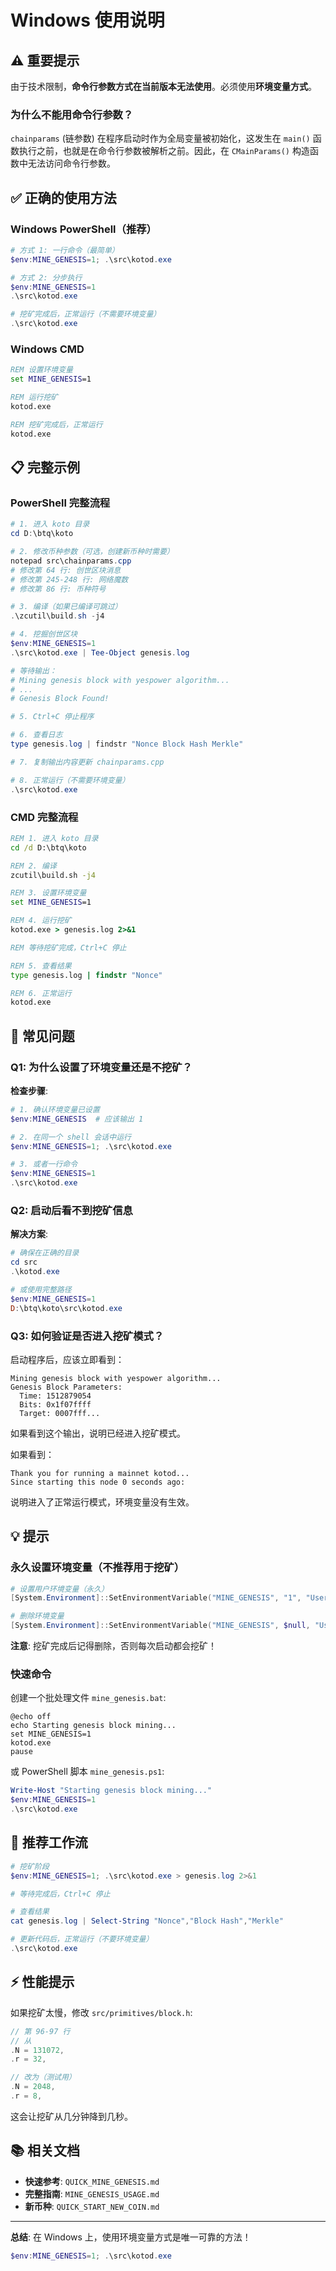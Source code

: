 # Windows 使用说明

## ⚠️ 重要提示

由于技术限制，**命令行参数方式在当前版本无法使用**。必须使用**环境变量方式**。

### 为什么不能用命令行参数？

`chainparams` (链参数) 在程序启动时作为全局变量被初始化，这发生在 `main()` 函数执行之前，也就是在命令行参数被解析之前。因此，在 `CMainParams()` 构造函数中无法访问命令行参数。

## ✅ 正确的使用方法

### Windows PowerShell（推荐）

```powershell
# 方式 1: 一行命令（最简单）
$env:MINE_GENESIS=1; .\src\kotod.exe

# 方式 2: 分步执行
$env:MINE_GENESIS=1
.\src\kotod.exe

# 挖矿完成后，正常运行（不需要环境变量）
.\src\kotod.exe
```

### Windows CMD

```cmd
REM 设置环境变量
set MINE_GENESIS=1

REM 运行挖矿
kotod.exe

REM 挖矿完成后，正常运行
kotod.exe
```

## 📋 完整示例

### PowerShell 完整流程

```powershell
# 1. 进入 koto 目录
cd D:\btq\koto

# 2. 修改币种参数（可选，创建新币种时需要）
notepad src\chainparams.cpp
# 修改第 64 行: 创世区块消息
# 修改第 245-248 行: 网络魔数
# 修改第 86 行: 币种符号

# 3. 编译（如果已编译可跳过）
.\zcutil\build.sh -j4

# 4. 挖掘创世区块
$env:MINE_GENESIS=1
.\src\kotod.exe | Tee-Object genesis.log

# 等待输出：
# Mining genesis block with yespower algorithm...
# ...
# Genesis Block Found!

# 5. Ctrl+C 停止程序

# 6. 查看日志
type genesis.log | findstr "Nonce Block Hash Merkle"

# 7. 复制输出内容更新 chainparams.cpp

# 8. 正常运行（不需要环境变量）
.\src\kotod.exe
```

### CMD 完整流程

```cmd
REM 1. 进入 koto 目录
cd /d D:\btq\koto

REM 2. 编译
zcutil\build.sh -j4

REM 3. 设置环境变量
set MINE_GENESIS=1

REM 4. 运行挖矿
kotod.exe > genesis.log 2>&1

REM 等待挖矿完成，Ctrl+C 停止

REM 5. 查看结果
type genesis.log | findstr "Nonce"

REM 6. 正常运行
kotod.exe
```

## 🐛 常见问题

### Q1: 为什么设置了环境变量还是不挖矿？

**检查步骤**:

```powershell
# 1. 确认环境变量已设置
$env:MINE_GENESIS  # 应该输出 1

# 2. 在同一个 shell 会话中运行
$env:MINE_GENESIS=1; .\src\kotod.exe

# 3. 或者一行命令
$env:MINE_GENESIS=1
.\src\kotod.exe
```

### Q2: 启动后看不到挖矿信息

**解决方案**:

```powershell
# 确保在正确的目录
cd src
.\kotod.exe

# 或使用完整路径
$env:MINE_GENESIS=1
D:\btq\koto\src\kotod.exe
```

### Q3: 如何验证是否进入挖矿模式？

启动程序后，应该立即看到：

```
Mining genesis block with yespower algorithm...
Genesis Block Parameters:
  Time: 1512879054
  Bits: 0x1f07ffff
  Target: 0007fff...
```

如果看到这个输出，说明已经进入挖矿模式。

如果看到：

```
Thank you for running a mainnet kotod...
Since starting this node 0 seconds ago:
```

说明进入了正常运行模式，环境变量没有生效。

## 💡 提示

### 永久设置环境变量（不推荐用于挖矿）

```powershell
# 设置用户环境变量（永久）
[System.Environment]::SetEnvironmentVariable("MINE_GENESIS", "1", "User")

# 删除环境变量
[System.Environment]::SetEnvironmentVariable("MINE_GENESIS", $null, "User")
```

**注意**: 挖矿完成后记得删除，否则每次启动都会挖矿！

### 快速命令

创建一个批处理文件 `mine_genesis.bat`:

```batch
@echo off
echo Starting genesis block mining...
set MINE_GENESIS=1
kotod.exe
pause
```

或 PowerShell 脚本 `mine_genesis.ps1`:

```powershell
Write-Host "Starting genesis block mining..."
$env:MINE_GENESIS=1
.\src\kotod.exe
```

## 🎯 推荐工作流

```powershell
# 挖矿阶段
$env:MINE_GENESIS=1; .\src\kotod.exe > genesis.log 2>&1

# 等待完成后，Ctrl+C 停止

# 查看结果
cat genesis.log | Select-String "Nonce","Block Hash","Merkle"

# 更新代码后，正常运行（不要环境变量）
.\src\kotod.exe
```

## ⚡ 性能提示

如果挖矿太慢，修改 `src/primitives/block.h`:

```cpp
// 第 96-97 行
// 从
.N = 131072,
.r = 32,

// 改为（测试用）
.N = 2048,
.r = 8,
```

这会让挖矿从几分钟降到几秒。

## 📚 相关文档

- **快速参考**: `QUICK_MINE_GENESIS.md`
- **完整指南**: `MINE_GENESIS_USAGE.md`
- **新币种**: `QUICK_START_NEW_COIN.md`

---

**总结**: 在 Windows 上，使用环境变量方式是唯一可靠的方法！

```powershell
$env:MINE_GENESIS=1; .\src\kotod.exe
```

